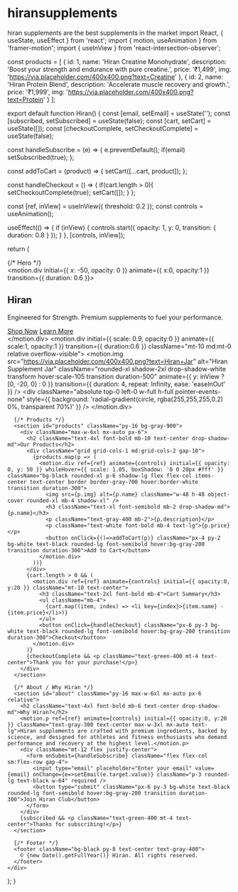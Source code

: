 # hiransupplements
hiran supplements are the best supplements in the market
import React, { useState, useEffect } from 'react';
import { motion, useAnimation } from 'framer-motion';
import { useInView } from 'react-intersection-observer';

const products = [
  {
    id: 1,
    name: 'Hiran Creatine Monohydrate',
    description: 'Boost your strength and endurance with pure creatine.',
    price: '₹1,499',
    img: 'https://via.placeholder.com/400x400.png?text=Creatine'
  },
  {
    id: 2,
    name: 'Hiran Protein Blend',
    description: 'Accelerate muscle recovery and growth.',
    price: '₹1,999',
    img: 'https://via.placeholder.com/400x400.png?text=Protein'
  }
];

export default function Hiran() {
  const [email, setEmail] = useState('');
  const [subscribed, setSubscribed] = useState(false);
  const [cart, setCart] = useState([]);
  const [checkoutComplete, setCheckoutComplete] = useState(false);

  const handleSubscribe = (e) => {
    e.preventDefault();
    if(email) setSubscribed(true);
  };

  const addToCart = (product) => {
    setCart([...cart, product]);
  };

  const handleCheckout = () => {
    if(cart.length > 0){
      setCheckoutComplete(true);
      setCart([]);
    }
  };

  const [ref, inView] = useInView({ threshold: 0.2 });
  const controls = useAnimation();

  useEffect(() => {
    if (inView) {
      controls.start({ opacity: 1, y: 0, transition: { duration: 0.8 } });
    }
  }, [controls, inView]);

  return (
    <div className="min-h-screen bg-black text-white font-sans antialiased overflow-x-hidden">
      {/* Hero */}
      <section className="flex flex-col md:flex-row items-center justify-between max-w-6xl mx-auto py-16 px-6 relative overflow-hidden">
        <motion.div initial={{ x: -50, opacity: 0 }} animate={{ x:0, opacity:1 }} transition={{ duration: 0.6 }}>
          <h1 className="text-5xl md:text-6xl font-bold text-white drop-shadow-md">Hiran</h1>
          <p className="mt-4 text-gray-300 text-lg max-w-md">Engineered for Strength. Premium supplements to fuel your performance.</p>
          <div className="mt-6 flex gap-4">
            <a href="#products" className="px-6 py-3 bg-white text-black rounded-lg font-semibold hover:bg-gray-200 transition duration-300">Shop Now</a>
            <a href="#about" className="px-6 py-3 border border-white rounded-lg hover:bg-gray-900 transition duration-300">Learn More</a>
          </div>
        </motion.div>
        <motion.div initial={{ scale: 0.9, opacity:0 }} animate={{ scale:1, opacity:1 }} transition={{ duration:0.6 }} className="mt-10 md:mt-0 relative overflow-visible">
          <motion.img src="https://via.placeholder.com/400x400.png?text=Hiran+Jar" alt="Hiran Supplement Jar" className="rounded-xl shadow-2xl drop-shadow-white transform hover:scale-105 transition duration-500" animate={{ y: inView ? [0, -20, 0] : 0 }} transition={{ duration: 4, repeat: Infinity, ease: 'easeInOut' }} />
          <div className="absolute top-0 left-0 w-full h-full pointer-events-none" style={{ background: 'radial-gradient(circle, rgba(255,255,255,0.2) 0%, transparent 70%)' }} />
        </motion.div>
      </section>

      {/* Products */}
      <section id="products" className="py-16 bg-gray-900">
        <div className="max-w-6xl mx-auto px-6">
          <h2 className="text-4xl font-bold mb-10 text-center drop-shadow-md">Our Products</h2>
          <div className="grid grid-cols-1 md:grid-cols-2 gap-10">
            {products.map(p => (
              <motion.div ref={ref} animate={controls} initial={{ opacity: 0, y: 50 }} whileHover={{ scale: 1.05, boxShadow: '0 0 20px #fff' }} className="bg-black rounded-xl p-6 shadow-lg flex flex-col items-center text-center border border-gray-700 hover:border-white transition duration-300">
                <img src={p.img} alt={p.name} className="w-48 h-48 object-cover rounded-xl mb-4 shadow-xl" />
                <h3 className="text-xl font-semibold mb-2 drop-shadow-md">{p.name}</h3>
                <p className="text-gray-400 mb-2">{p.description}</p>
                <p className="text-white font-bold mb-4 text-lg">{p.price}</p>
                <button onClick={()=>addToCart(p)} className="px-4 py-2 bg-white text-black rounded-lg font-semibold hover:bg-gray-200 transition duration-300">Add to Cart</button>
              </motion.div>
            ))}
          </div>
          {cart.length > 0 && (
            <motion.div ref={ref} animate={controls} initial={{ opacity:0, y:20 }} className="mt-10 text-center">
              <h3 className="text-2xl font-bold mb-4">Cart Summary</h3>
              <ul className="mb-4">
                {cart.map((item, index) => <li key={index}>{item.name} - {item.price}</li>)}
              </ul>
              <button onClick={handleCheckout} className="px-6 py-3 bg-white text-black rounded-lg font-semibold hover:bg-gray-200 transition duration-300">Checkout</button>
            </motion.div>
          )}
          {checkoutComplete && <p className="text-green-400 mt-4 text-center">Thank you for your purchase!</p>}
        </div>
      </section>

      {/* About / Why Hiran */}
      <section id="about" className="py-16 max-w-6xl mx-auto px-6 relative">
        <h2 className="text-4xl font-bold mb-6 text-center drop-shadow-md">Why Hiran?</h2>
        <motion.p ref={ref} animate={controls} initial={{ opacity:0, y:20 }} className="text-gray-300 text-center max-w-3xl mx-auto text-lg">Hiran supplements are crafted with premium ingredients, backed by science, and designed for athletes and fitness enthusiasts who demand performance and recovery at the highest level.</motion.p>
        <div className="mt-12 flex justify-center">
          <form onSubmit={handleSubscribe} className="flex flex-col sm:flex-row gap-4">
            <input type="email" placeholder="Enter your email" value={email} onChange={e=>setEmail(e.target.value)} className="p-3 rounded-lg text-black w-64" required />
            <button type="submit" className="px-6 py-3 bg-white text-black rounded-lg font-semibold hover:bg-gray-200 transition duration-300">Join Hiran Club</button>
          </form>
        </div>
        {subscribed && <p className="text-green-400 mt-4 text-center">Thanks for subscribing!</p>}
      </section>

      {/* Footer */}
      <footer className="bg-black py-8 text-center text-gray-400">
        © {new Date().getFullYear()} Hiran. All rights reserved.
      </footer>
    </div>
  );
}
